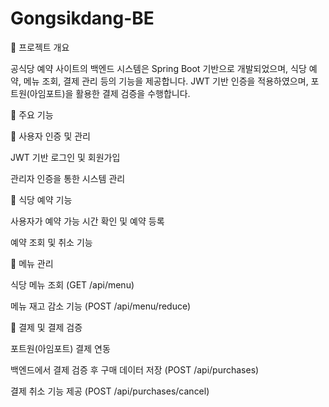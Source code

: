 # Gongsikdang-BE

📌 프로젝트 개요

공식당 예약 사이트의 백엔드 시스템은 Spring Boot 기반으로 개발되었으며, 식당 예약, 메뉴 조회, 결제 관리 등의 기능을 제공합니다. JWT 기반 인증을 적용하였으며, 포트원(아임포트)을 활용한 결제 검증을 수행합니다.

📌 주요 기능

🔹 사용자 인증 및 관리

JWT 기반 로그인 및 회원가입

관리자 인증을 통한 시스템 관리

🔹 식당 예약 기능

사용자가 예약 가능 시간 확인 및 예약 등록

예약 조회 및 취소 기능

🔹 메뉴 관리

식당 메뉴 조회 (GET /api/menu)

메뉴 재고 감소 기능 (POST /api/menu/reduce)

🔹 결제 및 결제 검증

포트원(아임포트) 결제 연동

백엔드에서 결제 검증 후 구매 데이터 저장 (POST /api/purchases)

결제 취소 기능 제공 (POST /api/purchases/cancel)
